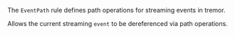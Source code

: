 The `EventPath` rule defines path operations for streaming events in tremor.

Allows the current streaming `event` to be dereferenced via path operations.

